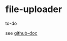 # file-uploader



to-do

see [github-doc](https://docs.github.com/en/free-pro-team@latest/rest/reference/repos)